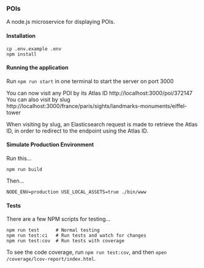 ### POIs

A node.js microservice for displaying POIs.

#### Installation

```shell
cp .env.example .env
npm install
```

#### Running the application

Run `npm run start` in one terminal to start the server on port 3000

You can now visit any POI by its Atlas ID http://localhost:3000/poi/372147  
You can also visit by slug http://localhost:3000/france/paris/sights/landmarks-monuments/eiffel-tower

When visiting by slug, an Elasticsearch request is made to retrieve the Atlas ID, in order to redirect to the endpoint using the Atlas ID.

#### Simulate Production Environment
Run this...

```shell
npm run build
```

Then...

```shell
NODE_ENV=production USE_LOCAL_ASSETS=true ./bin/www
```

#### Tests
There are a few NPM scripts for testing...

```shell
npm run test      # Normal testing
npm run test:ci   # Run tests and watch for changes
npm run test:cov  # Run tests with coverage
```

To see the code coverage, run `npm run test:cov`, and then `open /coverage/lcov-report/index.html`.
